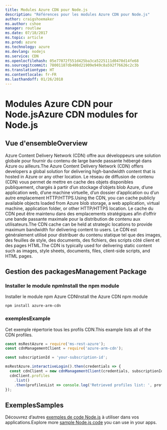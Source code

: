 ```yaml
---
title: Modules Azure CDN pour Node.js
description: "Références pour les modules Azure CDN pour Node.js"
author: craigshoemaker
ms.author: cshoe
manager: routlaw
ms.date: 07/18/2017
ms.topic: article
ms.prod: azure
ms.technology: azure
ms.devlang: nodejs
ms.service: CDN
ms.openlocfilehash: 05e77072f551d425ba3ca5225111d0470d14fe68
ms.sourcegitcommit: 78001187db408d21909e949c8a592f76626c2c3b
ms.translationtype: HT
ms.contentlocale: fr-FR
ms.lasthandoff: 01/26/2018
---
```

# <a name="azure-cdn-modules-for-nodejs"></a><span data-ttu-id="f8101-103">Modules Azure CDN pour Node.js</span><span class="sxs-lookup"><span data-stu-id="f8101-103">Azure CDN modules for Node.js</span></span>

## <a name="overview"></a><span data-ttu-id="f8101-104">Vue d'ensemble</span><span class="sxs-lookup"><span data-stu-id="f8101-104">Overview</span></span>

<span data-ttu-id="f8101-105">Azure Content Delivery Network (CDN) offre aux développeurs une solution globale pour fournir du contenu de large bande passante hébergé dans Azure ou ailleurs.</span><span class="sxs-lookup"><span data-stu-id="f8101-105">The Azure Content Delivery Network (CDN) offers developers a global solution for delivering high-bandwidth content that is hosted in Azure or any other location.</span></span> <span data-ttu-id="f8101-106">Le réseau de diffusion de contenu (CDN) vous permet de mettre en cache des objets disponibles publiquement, chargés à partir d’un stockage d’objets blob Azure, d’une application web, d’une machine virtuelle, d’un dossier d’application ou d’un autre emplacement HTTP/HTTPS.</span><span class="sxs-lookup"><span data-stu-id="f8101-106">Using the CDN, you can cache publicly available objects loaded from Azure blob storage, a web application, virtual machine, application folder, or other HTTP/HTTPS location.</span></span> <span data-ttu-id="f8101-107">Le cache du CDN peut être maintenu dans des emplacements stratégiques afin d’offrir une bande passante maximale pour la distribution de contenu aux utilisateurs.</span><span class="sxs-lookup"><span data-stu-id="f8101-107">The CDN cache can be held at strategic locations to provide maximum bandwidth for delivering content to users.</span></span> <span data-ttu-id="f8101-108">Le CDN est généralement utilisé pour distribuer du contenu statique tel que des images, des feuilles de style, des documents, des fichiers, des scripts côté client et des pages HTML.</span><span class="sxs-lookup"><span data-stu-id="f8101-108">The CDN is typically used for delivering static content such as images, style sheets, documents, files, client-side scripts, and HTML pages.</span></span>

## <a name="management-package"></a><span data-ttu-id="f8101-109">Gestion des packages</span><span class="sxs-lookup"><span data-stu-id="f8101-109">Management Package</span></span>

### <a name="install-the-npm-module"></a><span data-ttu-id="f8101-110">Installer le module npm</span><span class="sxs-lookup"><span data-stu-id="f8101-110">Install the npm module</span></span>

<span data-ttu-id="f8101-111">Installer le module npm Azure CDN</span><span class="sxs-lookup"><span data-stu-id="f8101-111">Install the Azure CDN npm module</span></span>

```bash
npm install azure-arm-cdn
```

### <a name="example"></a><span data-ttu-id="f8101-112">exemples</span><span class="sxs-lookup"><span data-stu-id="f8101-112">Example</span></span>

<span data-ttu-id="f8101-113">Cet exemple répertorie tous les profils CDN.</span><span class="sxs-lookup"><span data-stu-id="f8101-113">This example lists all of the CDN profiles.</span></span>

```javascript
const msRestAzure = require('ms-rest-azure');
const cdnManagementClient = require('azure-arm-cdn');

const subscriptionId = 'your-subscription-id';

msRestAzure.interactiveLogin().then(credentials => {
  const cdnClient = new cdnManagementClient(credentials, subscriptionId);
  cdnClient.profiles
    .list()
    .then(profilesList => console.log('Retrieved profiles list: ', profilesList));
});
```

## <a name="samples"></a><span data-ttu-id="f8101-114">Exemples</span><span class="sxs-lookup"><span data-stu-id="f8101-114">Samples</span></span>

<span data-ttu-id="f8101-115">Découvrez d’autres [exemples de code Node.js](https://azure.microsoft.com/resources/samples/?platform=nodejs) à utiliser dans vos applications.</span><span class="sxs-lookup"><span data-stu-id="f8101-115">Explore more [sample Node.js code](https://azure.microsoft.com/resources/samples/?platform=nodejs) you can use in your apps.</span></span>
